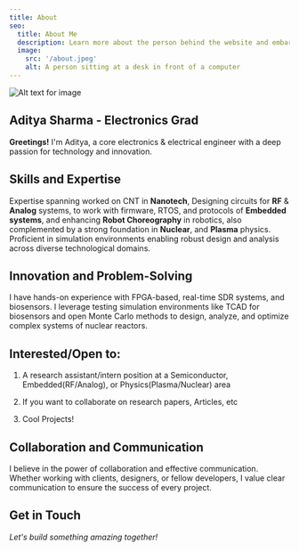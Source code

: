 ```yaml
---
title: About
seo:
  title: About Me
  description: Learn more about the person behind the website and embark on a journey of inspiration and shared experiences.
  image:
    src: '/about.jpeg'
    alt: A person sitting at a desk in front of a computer
---
```


![Alt text for image](/about.jpeg)


## Aditya Sharma - Electronics Grad

**Greetings!** I'm Aditya, a  core electronics & electrical engineer with a deep passion for technology and innovation.
## Skills and Expertise

Expertise spanning worked on CNT in **Nanotech**, Designing circuits for **RF** & **Analog** systems, to work with firmware, RTOS, and protocols of **Embedded systems**, and enhancing **Robot Choreography** in robotics, also complemented by a strong foundation in **Nuclear**, and **Plasma** physics. Proficient in simulation environments enabling robust design and analysis across diverse technological domains.

## Innovation and Problem-Solving

I have hands-on experience with FPGA-based, real-time SDR systems, and biosensors. I leverage testing simulation environments like TCAD for biosensors and open Monte Carlo methods to design, analyze, and optimize complex systems of nuclear reactors.


## Interested/Open to:

1. A research assistant/intern position at a Semiconductor, Embedded(RF/Analog), or Physics(Plasma/Nuclear) area
   
2. If you want to collaborate on research papers, Articles, etc
   
3. Cool Projects!

## Collaboration and Communication

I believe in the power of collaboration and effective communication. Whether working with clients, designers, or fellow developers, I value clear communication to ensure the success of every project.

## Get in Touch

_Let's build something amazing together!_
